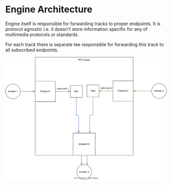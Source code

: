 # Engine Architecture

Engine itself is responsible for forwarding tracks to proper endpoints.
It is protocol agnostic i.e. it doesn't store information specific for 
any of multimedia protocols or standards.

For each track there is separate tee responsible for
forwarding this track to all subscribed endpoints.

![Alt text](assets/engine_architecture.svg)






